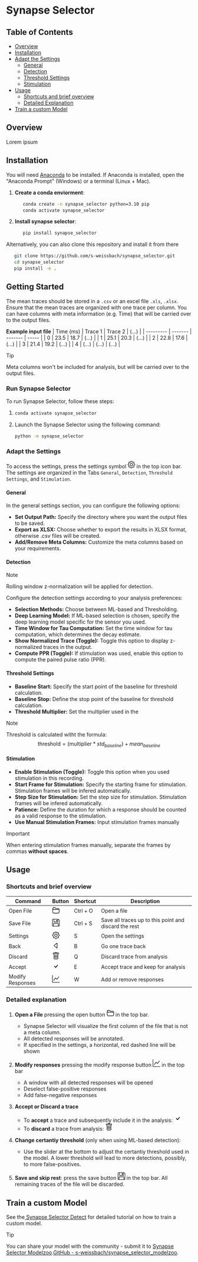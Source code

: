 # Synapse Selector

## Table of Contents

- [Overview](#Overview)
- [Installation](#Installation)
- [Adapt the Settings](#Adapt-the-Settings)
  - [General](#General)
  - [Detection](#Detection)
  - [Threshold Settings](#Threshold-Settings)
  - [Stimulation](#Stimulation)
- [Usage](#Usage)
  - [Shortcuts and brief overview](#Shortcuts-and-brief-overview)
  - [Detailed Explanation](#Detailed-Explanation)
- [Train a custom Model](#Train-a-custom-Model)

## Overview

Lorem ipsum

## Installation
You will need [Anaconda](https://www.anaconda.com/download) to be installed. If Anaconda is installed, open the "Anaconda Prompt" (Windows) or a terminal (Linux + Mac).
1. **Create a conda enviorment**:
   ```bash
      conda create -n synapse_selector python=3.10 pip
      conda activate synapse_selector
   ```
2. **Install synapse selector**:

   ```bash
      pip install synapse_selector
   ```
Alternatively, you can also clone this repository and install it from there
```bash
   git clone https://github.com/s-weissbach/synapse_selector.git
   cd synapse_selector
   pip install -e .
```

## Getting Started
The mean traces should be stored in a `.csv` or an excel file `.xls`, `.xlsx`. Ensure that the mean traces are organized with one trace per column. You can have columns with meta information (e.g. Time) that will be carried over to the output files.

**Example input file**
| Time (ms) | Trace 1 | Trace 2 | (...) |
| --------- | ------- | ------- | ----- |
| 0         | 23.5    | 18.7    | (...) |
| 1         | 25.1    | 20.3    | (...) |
| 2         | 22.8    | 17.6    | (...) |
| 3         | 21.4    | 19.2    | (...) |
| 4         | (...)   | (...)   | (...) |

> [!Tip]
> Meta columns won't be included for analysis, but will be carried over to the output files.

### Run Synapse Selector
To run Synapse Selector, follow these steps:
1. ```bash
   conda activate synapse_selector
   ```
2. Launch the Synapse Selector using the following command:
   ```bash
   python -m synapse_selector
   ```

### Adapt the Settings
To access the settings, press the settings symbol <img src="./synapse_selector/assets/settings.svg" width="20"> in the top icon bar. The settings are organized in the Tabs `General`, `Detection`, `Threshold Settings`, and `Stimulation`.

#### General
In the general settings section, you can configure the following options:
- **Set Output Path:**
  Specify the directory where you want the output files to be saved.
- **Export as XLSX:**
  Choose whether to export the results in XLSX format, otherwise .csv files will be created.
- **Add/Remove Meta Columns:**
  Customize the meta columns based on your requirements.

#### Detection
> [!NOTE]
> Rolling window z-normalization will be applied for detection.

Configure the detection settings according to your analysis preferences:
- **Selection Methods:**
  Choose between ML-based and Thresholding.
- **Deep Learning Model:**
  If ML-based selection is chosen, specify the deep learning model specific for the sensor you used.
- **Time Window for Tau Computation:**
  Set the time window for tau computation, which determines the decay estimate.
- **Show Normalized Trace (Toggle):**
  Toggle this option to display z-normalized traces in the output.
- **Compute PPR (Toggle):**
  If stimulation was used, enable this option to compute the paired pulse ratio (PPR).

#### Threshold Settings
- **Baseline Start:** Specify the start point of the baseline for threshold calculation.
- **Baseline Stop:** Define the stop point of the baseline for threshold calculation.
- **Threshold Multiplier:** Set the multiplier used in the

> [!NOTE]
> Threshold is calculated witht the formula:
> $$\text{threshold} = (\text{multiplier} * std_{baseline}) + mean_{baseline}$$

#### Stimulation
- **Enable Stimulation (Toggle):**
  Toggle this option when you used stimulation in this recording.
- **Start Frame for Stimulation:**
  Specify the starting frame for stimulation. Stimulation frames will be infered automatically.
- **Step Size for Stimulation:**
  Set the step size for stimulation. Stimulation frames will be infered automatically.
- **Patience:**
  Define the duration for which a response should be counted as a valid response to the stimulation.
- **Use Manual Stimulation Frames:**
  Input stimulation frames manually

> [!IMPORTANT]
> When entering stimulation frames manually, separate the frames by commas **without spaces**.

## Usage
### Shortcuts and brief overview
| Command          | Button                                                            | Shortcut | Description                                           |
| ---------------- | ----------------------------------------------------------------- | -------- | ----------------------------------------------------- |
| Open File        | <img src="synapse_selector/assets/open.svg" width="20">     | Ctrl + O | Open a file                                           |
| Save File        | <img src="synapse_selector/assets/save.svg"  width="20">     | Ctrl + S | Save all traces up to this point and discard the rest |
| Settings         | <img src="synapse_selector/assets/settings.svg"  width="20"> | S        | Open the settings                                     |
| Back             | <img src="synapse_selector/assets/back.svg" width="20">     | B        | Go one trace back                                     |
| Discard          | <img src="synapse_selector/assets/trash.svg" width="20">    | Q        | Discard trace from analysis                           |
| Accept           | <img src="synapse_selector/assets/keep.svg" width="20">     | E        | Accept trace and keep for analysis                    |
| Modify Responses | <img src="synapse_selector/assets/peak.svg" width="20">     | W        | Add or remove responses                               |

### Detailed explanation

1. **Open a File** pressing the open button <img src="synapse_selector/assets/open.svg" width="20"> in the top bar.
   - Synapse Selector will visualize the first column of the file that is not a meta column.
   - All detected responses will be annotated.
   - If specified in the settings, a horizontal, red dashed line will be shown

2. **Modify responses** pressing the modify response button <img src="synapse_selector/assets/peak.svg" width="20"> in the top bar
   - A window with all detected responses will be opened
   - Deselect false-positive responses
   - Add false-negative responses

3. **Accept or Discard a trace**
   - To **accept** a trace and subsequently include it in the analysis: <img src="synapse_selector/assets/keep.svg" width="20">
   - To **discard** a trace from analysis: <img src="synapse_selector/assets/trash.svg" width="20">

4. **Change certantiy threshold** (only when using ML-based detection):
   - Use the slider at the bottom to adjust the certantiy threshold used in the model. A lower threshold will lead to more detections, possibly, to more false-positives.

5. **Save and skip rest**: press the save button  <img src="synapse_selector/assets/save.svg" width="20"> in the top bar. All remaining traces of the file will be discarded.

## Train a custom Model
See the[ Synapse Selector Detect](https://github.com/s-weissbach/synapse_selector_detect/tree/main) for detailed tutorial on how to train a custom model.
> [!Tip]
> You can share your model with the community - submit it to [Synapse Selector Modelzoo](https://github.com/s-weissbach/synapse_selector_modelzoo/tree/main).[GitHub - s-weissbach/synapse_selector_modelzoo](https://github.com/s-weissbach/synapse_selector_modelzoo/tree/main).
